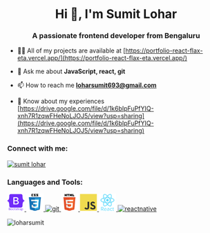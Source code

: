 <h1 align="center">Hi 👋, I'm Sumit Lohar</h1>
<h3 align="center">A passionate frontend developer from Bengaluru</h3>

- 👨‍💻 All of my projects are available at [https://portfolio-react-flax-eta.vercel.app/](https://portfolio-react-flax-eta.vercel.app/)

- 💬 Ask me about **JavaScript, react, git**

- 📫 How to reach me **loharsumit693@gmail.com**

- 📄 Know about my experiences [https://drive.google.com/file/d/1k6bIpFuPfYIQ-xnh7R1zqwFHeNoLJOJ5/view?usp=sharing](https://drive.google.com/file/d/1k6bIpFuPfYIQ-xnh7R1zqwFHeNoLJOJ5/view?usp=sharing)

<h3 align="left">Connect with me:</h3>
<p align="left">
<a href="https://linkedin.com/in/sumit lohar" target="blank"><img align="center" src="https://raw.githubusercontent.com/rahuldkjain/github-profile-readme-generator/master/src/images/icons/Social/linked-in-alt.svg" alt="sumit lohar" height="30" width="40" /></a>
</p>

<h3 align="left">Languages and Tools:</h3>
<p align="left"> <a href="https://getbootstrap.com" target="_blank" rel="noreferrer"> <img src="https://raw.githubusercontent.com/devicons/devicon/master/icons/bootstrap/bootstrap-plain-wordmark.svg" alt="bootstrap" width="40" height="40"/> </a> <a href="https://www.w3schools.com/css/" target="_blank" rel="noreferrer"> <img src="https://raw.githubusercontent.com/devicons/devicon/master/icons/css3/css3-original-wordmark.svg" alt="css3" width="40" height="40"/> </a> <a href="https://git-scm.com/" target="_blank" rel="noreferrer"> <img src="https://www.vectorlogo.zone/logos/git-scm/git-scm-icon.svg" alt="git" width="40" height="40"/> </a> <a href="https://www.w3.org/html/" target="_blank" rel="noreferrer"> <img src="https://raw.githubusercontent.com/devicons/devicon/master/icons/html5/html5-original-wordmark.svg" alt="html5" width="40" height="40"/> </a> <a href="https://developer.mozilla.org/en-US/docs/Web/JavaScript" target="_blank" rel="noreferrer"> <img src="https://raw.githubusercontent.com/devicons/devicon/master/icons/javascript/javascript-original.svg" alt="javascript" width="40" height="40"/> </a> <a href="https://reactjs.org/" target="_blank" rel="noreferrer"> <img src="https://raw.githubusercontent.com/devicons/devicon/master/icons/react/react-original-wordmark.svg" alt="react" width="40" height="40"/> </a> <a href="https://reactnative.dev/" target="_blank" rel="noreferrer"> <img src="https://reactnative.dev/img/header_logo.svg" alt="reactnative" width="40" height="40"/> </a> </p>

<p><img align="center" src="https://github-readme-stats.vercel.app/api/top-langs?username=loharsumit&show_icons=true&locale=en&layout=compact" alt="loharsumit" /></p>

